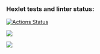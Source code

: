 ### Hexlet tests and linter status:
[![Actions Status](https://github.com/vladimirskayatamara/frontend-project-46/workflows/hexlet-check/badge.svg)](https://github.com/vladimirskayatamara/frontend-project-46/actions)

<a href="https://codeclimate.com/github/vladimirskayatamara/frontend-project-46/maintainability"><img src="https://api.codeclimate.com/v1/badges/d556ae4a63e6cacefac7/maintainability" /></a>

<a href="https://codeclimate.com/github/vladimirskayatamara/frontend-project-46/test_coverage"><img src="https://api.codeclimate.com/v1/badges/d556ae4a63e6cacefac7/test_coverage" /></a>